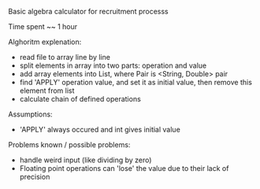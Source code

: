 Basic algebra calculator for recruitment processs

Time spent ~~ 1 hour

Alghoritm explenation:
- read file to array line by line
- split elements in array into two parts: operation and value
- add array elements into List<Pair>, where Pair is <String, Double> pair
- find 'APPLY' operation value, and set it as initial value, then remove this element from list
- calculate chain of defined operations 

Assumptions:
- 'APPLY' always occured and int gives initial value

Problems known / possible problems:
- handle weird input (like dividing by zero)
- Floating point operations can 'lose' the value due to their lack of precision
